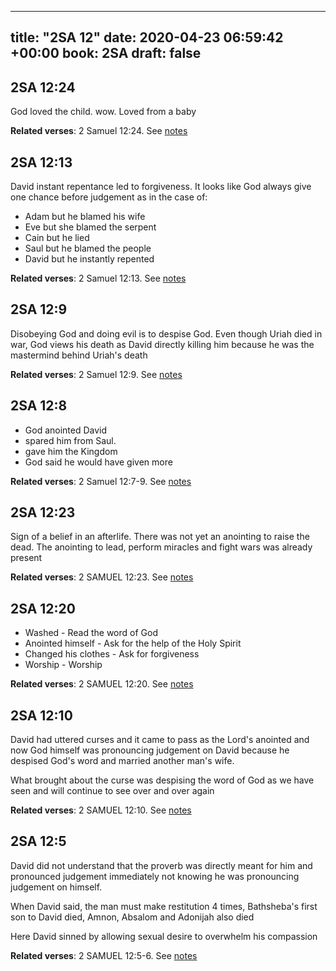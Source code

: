 
---
title: "2SA 12"
date: 2020-04-23 06:59:42 +00:00
book: 2SA
draft: false
---

## 2SA 12:24

God loved the child. wow. Loved from a baby

**Related verses**: 2 Samuel 12:24. See [notes](https://my.bible.com/notes/3413904941801792015)


## 2SA 12:13

David instant repentance led to forgiveness. It looks like God always give one chance before judgement as in the case of:

- Adam but he blamed his wife
- Eve but she blamed the serpent
- Cain but he lied
- Saul but he blamed the people
- David but he instantly repented

**Related verses**: 2 Samuel 12:13. See [notes](https://my.bible.com/notes/3413172108393177955)


## 2SA 12:9

Disobeying God and doing evil is to despise God. Even though Uriah died in war, God views his death as David directly killing him because he was the mastermind behind Uriah's death

**Related verses**: 2 Samuel 12:9. See [notes](https://my.bible.com/notes/3413169725147702096)


## 2SA 12:8

- God anointed David
- spared him from Saul.
- gave him the Kingdom
- God said he would have given more

**Related verses**: 2 Samuel 12:7-9. See [notes](https://my.bible.com/notes/3413166050803180334)


## 2SA 12:23

Sign of a belief in an afterlife. There was not yet an anointing to raise the dead. The anointing to lead, perform miracles and fight wars was already present

**Related verses**: 2 SAMUEL 12:23. See [notes](https://my.bible.com/notes/2644307335677993099)


## 2SA 12:20

- Washed - Read the word of God
- Anointed himself - Ask for the help of the Holy Spirit
- Changed his clothes - Ask for forgiveness 
- Worship - Worship

**Related verses**: 2 SAMUEL 12:20. See [notes](https://my.bible.com/notes/2644306152741658749)


## 2SA 12:10

David had uttered curses and it came to pass as the Lord's anointed and now God himself was pronouncing judgement on David because he despised God's word and married another man's wife.


What brought about the curse was despising the word of God as we have seen and will continue to see over and over again

**Related verses**: 2 SAMUEL 12:10. See [notes](https://my.bible.com/notes/2644301958806757479)


## 2SA 12:5

David did not understand that the proverb was directly meant for him and pronounced judgement immediately not knowing he was pronouncing judgement on himself.

When David said, the man must make restitution 4 times, Bathsheba's first son to David died, Amnon, Absalom and Adonijah also died 

Here David sinned by allowing sexual desire to overwhelm his compassion

**Related verses**: 2 SAMUEL 12:5-6. See [notes](https://my.bible.com/notes/2644299703017791580)

